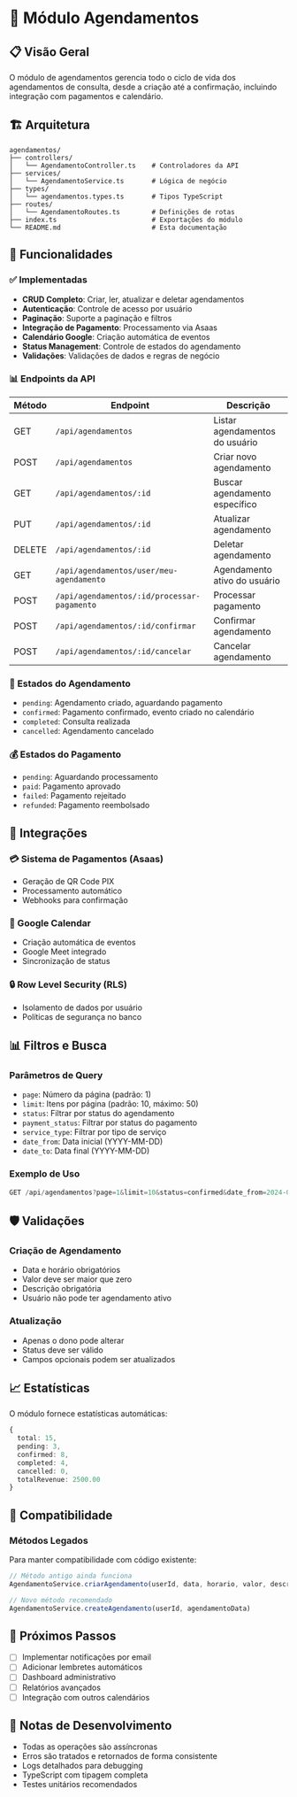 # 📅 Módulo Agendamentos

## 📋 Visão Geral

O módulo de agendamentos gerencia todo o ciclo de vida dos agendamentos de consulta, desde a criação até a confirmação, incluindo integração com pagamentos e calendário.

## 🏗️ Arquitetura

```
agendamentos/
├── controllers/
│   └── AgendamentoController.ts    # Controladores da API
├── services/
│   └── AgendamentoService.ts       # Lógica de negócio
├── types/
│   └── agendamentos.types.ts       # Tipos TypeScript
├── routes/
│   └── AgendamentoRoutes.ts        # Definições de rotas
├── index.ts                        # Exportações do módulo
└── README.md                       # Esta documentação
```

## 🔧 Funcionalidades

### ✅ Implementadas

- **CRUD Completo**: Criar, ler, atualizar e deletar agendamentos
- **Autenticação**: Controle de acesso por usuário
- **Paginação**: Suporte a paginação e filtros
- **Integração de Pagamento**: Processamento via Asaas
- **Calendário Google**: Criação automática de eventos
- **Status Management**: Controle de estados do agendamento
- **Validações**: Validações de dados e regras de negócio

### 📊 Endpoints da API

| Método | Endpoint | Descrição |
|--------|----------|-----------|
| GET | `/api/agendamentos` | Listar agendamentos do usuário |
| POST | `/api/agendamentos` | Criar novo agendamento |
| GET | `/api/agendamentos/:id` | Buscar agendamento específico |
| PUT | `/api/agendamentos/:id` | Atualizar agendamento |
| DELETE | `/api/agendamentos/:id` | Deletar agendamento |
| GET | `/api/agendamentos/user/meu-agendamento` | Agendamento ativo do usuário |
| POST | `/api/agendamentos/:id/processar-pagamento` | Processar pagamento |
| POST | `/api/agendamentos/:id/confirmar` | Confirmar agendamento |
| POST | `/api/agendamentos/:id/cancelar` | Cancelar agendamento |

### 🎯 Estados do Agendamento

- `pending`: Agendamento criado, aguardando pagamento
- `confirmed`: Pagamento confirmado, evento criado no calendário
- `completed`: Consulta realizada
- `cancelled`: Agendamento cancelado

### 💰 Estados do Pagamento

- `pending`: Aguardando processamento
- `paid`: Pagamento aprovado
- `failed`: Pagamento rejeitado
- `refunded`: Pagamento reembolsado

## 🔗 Integrações

### 💳 Sistema de Pagamentos (Asaas)
- Geração de QR Code PIX
- Processamento automático
- Webhooks para confirmação

### 📅 Google Calendar
- Criação automática de eventos
- Google Meet integrado
- Sincronização de status

### 🔒 Row Level Security (RLS)
- Isolamento de dados por usuário
- Políticas de segurança no banco

## 📊 Filtros e Busca

### Parâmetros de Query

- `page`: Número da página (padrão: 1)
- `limit`: Itens por página (padrão: 10, máximo: 50)
- `status`: Filtrar por status do agendamento
- `payment_status`: Filtrar por status do pagamento
- `service_type`: Filtrar por tipo de serviço
- `date_from`: Data inicial (YYYY-MM-DD)
- `date_to`: Data final (YYYY-MM-DD)

### Exemplo de Uso

```typescript
GET /api/agendamentos?page=1&limit=10&status=confirmed&date_from=2024-01-01
```

## 🛡️ Validações

### Criação de Agendamento
- Data e horário obrigatórios
- Valor deve ser maior que zero
- Descrição obrigatória
- Usuário não pode ter agendamento ativo

### Atualização
- Apenas o dono pode alterar
- Status deve ser válido
- Campos opcionais podem ser atualizados

## 📈 Estatísticas

O módulo fornece estatísticas automáticas:

```typescript
{
  total: 15,
  pending: 3,
  confirmed: 8,
  completed: 4,
  cancelled: 0,
  totalRevenue: 2500.00
}
```

## 🔄 Compatibilidade

### Métodos Legados
Para manter compatibilidade com código existente:

```typescript
// Método antigo ainda funciona
AgendamentoService.criarAgendamento(userId, data, horario, valor, descricao)

// Novo método recomendado
AgendamentoService.createAgendamento(userId, agendamentoData)
```

## 🚀 Próximos Passos

- [ ] Implementar notificações por email
- [ ] Adicionar lembretes automáticos
- [ ] Dashboard administrativo
- [ ] Relatórios avançados
- [ ] Integração com outros calendários

## 📝 Notas de Desenvolvimento

- Todas as operações são assíncronas
- Erros são tratados e retornados de forma consistente
- Logs detalhados para debugging
- TypeScript com tipagem completa
- Testes unitários recomendados
